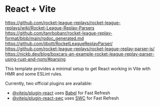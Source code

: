 # React + Vite

https://github.com/rocket-league-replays/rocket-league-replays/wiki/Rocket-League-Replay-Parsers
https://github.com/tanrbobanr/rocket-league-replay-format/blob/main/rpdoc_generated.md
https://github.com/jjbott/RocketLeagueReplayParser/
https://github.com/rocket-league-replays/rocket-league-replay-parser-js/
https://nickb.dev/blog/boxcars-an-example-rocket-league-replay-parser-using-rust-and-nom/#parsing

This template provides a minimal setup to get React working in Vite with HMR and some ESLint rules.

Currently, two official plugins are available:

- [@vitejs/plugin-react](https://github.com/vitejs/vite-plugin-react/blob/main/packages/plugin-react/README.md) uses [Babel](https://babeljs.io/) for Fast Refresh
- [@vitejs/plugin-react-swc](https://github.com/vitejs/vite-plugin-react-swc) uses [SWC](https://swc.rs/) for Fast Refresh
